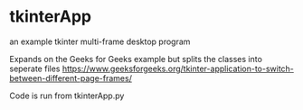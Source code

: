 # tkinterApp
an example tkinter multi-frame desktop program

Expands on the Geeks for Geeks example but splits the classes into seperate files
https://www.geeksforgeeks.org/tkinter-application-to-switch-between-different-page-frames/


Code is run from tkinterApp.py
